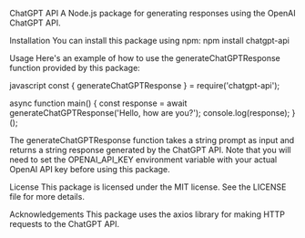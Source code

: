 ChatGPT API
A Node.js package for generating responses using the OpenAI ChatGPT API.

Installation
You can install this package using npm:
npm install chatgpt-api

Usage
Here's an example of how to use the generateChatGPTResponse function provided by this package:

javascript
const { generateChatGPTResponse } = require('chatgpt-api');

async function main() {
  const response = await generateChatGPTResponse('Hello, how are you?');
  console.log(response);
}();

The generateChatGPTResponse function takes a string prompt as input and returns a string response generated by the ChatGPT API. Note that you will need to set the OPENAI_API_KEY environment variable with your actual OpenAI API key before using this package.

License
This package is licensed under the MIT license. See the LICENSE file for more details.

Acknowledgements
This package uses the axios library for making HTTP requests to the ChatGPT API.

